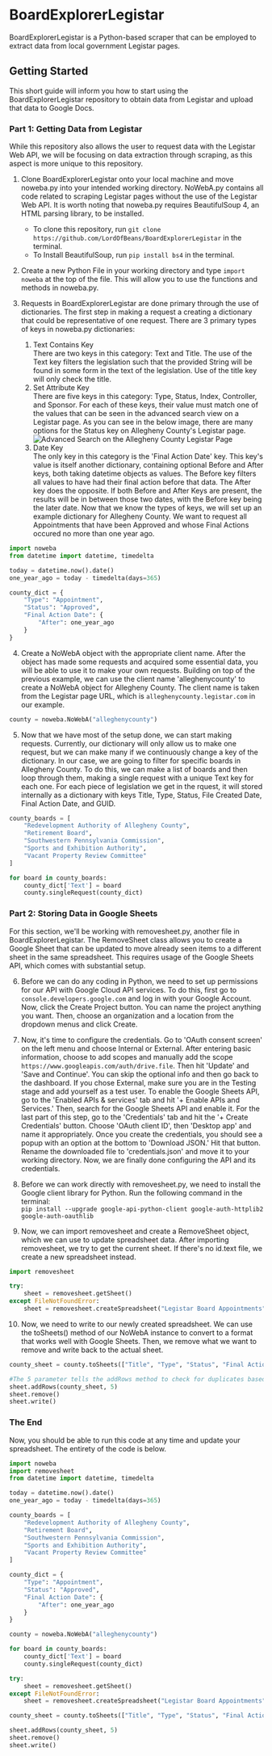 # BoardExplorerLegistar
BoardExplorerLegistar is a Python-based scraper that can be employed to extract data from local government Legistar pages.

## Getting Started

This short guide will inform you how to start using the BoardExplorerLegistar repository to obtain data from Legistar and upload that data to Google Docs.

### Part 1: Getting Data from Legistar

While this repository also allows the user to request data with the Legistar Web API, we will be focusing on data extraction through scraping, as this aspect is more unique to this repository.

1. Clone BoardExplorerLegistar onto your local machine and move noweba.py into your intended working directory. NoWebA.py contains all code related to scraping Legistar pages without the use of the Legistar Web API. It is worth noting that noweba.py requires BeautifulSoup 4, an HTML parsing library, to be installed.
    * To clone this repository, run `git clone https://github.com/LordOfBeans/BoardExplorerLegistar` in the terminal.
    * To Install BeautifulSoup, run `pip install bs4` in the terminal.

2. Create a new Python File in your working directory and type `import noweba` at the top of the file. This will allow you to use the functions and methods in noweba.py.

3. Requests in BoardExplorerLegistar are done primary through the use of dictionaries. The first step in making a request a creating a dictionary that could be representative of one request.
    There are 3 primary types of keys in noweba.py dictionaries:
    1. Text Contains Key <br />
        There are two keys in this category: Text and Title. The use of the Text key filters the legislation such that the provided String will be found in some form in the text of the legislation. Use of the title key will only check the title.
    2. Set Attribute Key <br />
        There are five keys in this category: Type, Status, Index, Controller, and Sponsor. For each of these keys, their value must match one of the values that can be seen in the advanced search view on a Legistar page. As you can see in the below image, there are many options for the Status key on Allegheny County's Legistar page.
        ![Advanced Search on the Allegheny County Legistar Page](AdvancedSearch.png)
    3. Date Key <br />
        The only key in this category is the 'Final Action Date' key. This key's value is itself another dictionary, containing optional Before and After keys, both taking datetime objects as values. The Before key filters all values to have had their final action before that data. The After key does the opposite. If both Before and After Keys are present, the results will be in between those two dates, with the Before key being the later date.
    Now that we know the types of keys, we will set up an example dictionary for Allegheny County. We want to request all Appointments that have been Approved and whose Final Actions occured no more than one year ago.


```python
import noweba
from datetime import datetime, timedelta

today = datetime.now().date()
one_year_ago = today - timedelta(days=365)

county_dict = {
	"Type": "Appointment",
	"Status": "Approved",
	"Final Action Date": {
		"After": one_year_ago
	}
}
```

4. Create a NoWebA object with the appropriate client name. After the object has made some requests and acquired some essential data, you will be able to use it to make your own requests. Building on top of the previous example, we can use the client name 'alleghenycounty' to create a NoWebA object for Allegheny County. The client name is taken from the Legistar page URL, which is `alleghenycounty.legistar.com` in our example.



```python
county = noweba.NoWebA("alleghenycounty")
```

5. Now that we have most of the setup done, we can start making requests. Currently, our dictionary will only allow us to make one request, but we can make many if we continuously change a key of the dictionary. In our case, we are going to filter for specific boards in Allegheny County. To do this, we can make a list of boards and then loop through them, making a single request with a unique Text key for each one. For each piece of legislation we get in the rquest, it will stored internally as a dictionary with keys Title, Type, Status, File Created Date, Final Action Date, and GUID.


```python
county_boards = [
	"Redevelopment Authority of Allegheny County",
	"Retirement Board",
	"Southwestern Pennsylvania Commission",
	"Sports and Exhibition Authority",
	"Vacant Property Review Committee"
]

for board in county_boards:
	county_dict['Text'] = board
	county.singleRequest(county_dict)
```

### Part 2: Storing Data in Google Sheets
For this section, we'll be working with removesheet.py, another file in BoardExplorerLegistar. The RemoveSheet class allows you to create a Google Sheet that can be updated to move already seen items to a different sheet in the same spreadsheet. This requires usage of the Google Sheets API, which comes with substantial setup.

6. Before we can do any coding in Python, we need to set up permissions for our API with Google Cloud API services. To do this, first go to `console.developers.google.com` and log in with your Google Account. Now, click the Create Project button. You can name the project anything you want. Then, choose an organization and a location from the dropdown menus and click Create.

7. Now, it's time to configure the credentials. Go to 'OAuth consent screen' on the left menu and choose Internal or External. After entering basic information, choose to add scopes and manually add the scope `https://www.googleapis.com/auth/drive.file`. Then hit 'Update' and 'Save and Continue'. You can skip the optional info and then go back to the dashboard. If you chose External, make sure you are in the Testing stage and add yourself as a test user. To enable the Google Sheets API, go to the 'Enabled APIs & services' tab and hit '+ Enable APIs and Services.' Then, search for the Google Sheets API and enable it. For the last part of this step, go to the 'Credentials' tab and hit the '+ Create Credentials' button. Choose 'OAuth client ID', then 'Desktop app' and name it appropriately. Once you create the credentials, you should see a popup with an option at the bottom to 'Download JSON.' Hit that button. Rename the downloaded file to 'credentials.json' and move it to your working directory. Now, we are finally done configuring the API and its credentials.

8. Before we can work directly with removesheet.py, we need to install the Google client library for Python. Run the following command in the terminal: <br />
`pip install --upgrade google-api-python-client google-auth-httplib2 google-auth-oauthlib`

9. Now, we can import removesheet and create a RemoveSheet object, which we can use to update spreadsheet data. After importing removesheet, we try to get the current sheet. If there's no id.text file, we create a new spreadsheet instead.


```python
import removesheet

try:
	sheet = removesheet.getSheet()
except FileNotFoundError:
	sheet = removesheet.createSpreadsheet("Legistar Board Appointments", ["Title", "Type", "Status", "Date Passed", "GUID"])
```

10. Now, we need to write to our newly created spreadsheet. We can use the toSheets() method of our NoWebA instance to convert to a format that works well with Google Sheets. Then, we remove what we want to remove and write back to the actual sheet.


```python
county_sheet = county.toSheets(["Title", "Type", "Status", "Final Action Date", "GUID"])

#The 5 parameter tells the addRows method to check for duplicates based upon the fifth item (zero-indexed), which is GUID.
sheet.addRows(county_sheet, 5)
sheet.remove()
sheet.write()
```

### The End
Now, you should be able to run this code at any time and update your spreadsheet. The entirety of the code is below.


```python
import noweba
import removesheet
from datetime import datetime, timedelta

today = datetime.now().date()
one_year_ago = today - timedelta(days=365)

county_boards = [
	"Redevelopment Authority of Allegheny County",
	"Retirement Board",
	"Southwestern Pennsylvania Commission",
	"Sports and Exhibition Authority",
	"Vacant Property Review Committee"
]

county_dict = {
	"Type": "Appointment",
	"Status": "Approved",
	"Final Action Date": {
		"After": one_year_ago
	}
}

county = noweba.NoWebA("alleghenycounty")

for board in county_boards:
	county_dict['Text'] = board
	county.singleRequest(county_dict)

try:
	sheet = removesheet.getSheet()
except FileNotFoundError:
	sheet = removesheet.createSpreadsheet("Legistar Board Appointments", ["Title", "Type", "Status", "Date Passed", "GUID"])

county_sheet = county.toSheets(["Title", "Type", "Status", "Final Action Date", "GUID"])

sheet.addRows(county_sheet, 5)
sheet.remove()
sheet.write()
```
